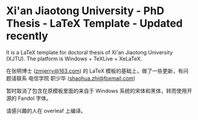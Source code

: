 # Xi'an Jiaotong University - PhD Thesis - LaTeX Template - Updated recently
 
It is a LaTeX template for doctoral thesis of Xi'an Jiaotong University (XJTU). The platform is Windows + TeXLive + XeLaTeX.

在张明博士 (zmjerry@163.com) 的 LaTeX 模板的基础上，做了一些更新，有问题请联系 电信学院 职少华 (shaohua.zhi@foxmail.com)

暂时取消了包含在原模板里面的来自于 Windows 系统的宋体和黑体，转而使用开源的 Fandol 字体。

请感兴趣的人在 overleaf 上编译。

